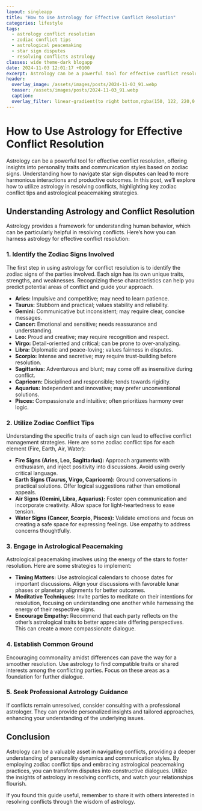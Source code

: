 ```yaml
---
layout: singleapp
title: "How to Use Astrology for Effective Conflict Resolution"
categories: lifestyle
tags:
  - astrology conflict resolution
  - zodiac conflict tips
  - astrological peacemaking
  - star sign disputes
  - resolving conflicts astrology
classes: wide theme-dark blogapp
date: 2024-11-03 12:01:17 +0100
excerpt: Astrology can be a powerful tool for effective conflict resolution, offering insights into personality traits and communication styles based on zodiac signs...
header:
  overlay_image: /assets/images/posts/2024-11-03_91.webp
  teaser: /assets/images/posts/2024-11-03_91.webp
  caption: 
  overlay_filter: linear-gradient(to right bottom,rgba(150, 122, 220,0.8), rgba(255,245,208,0.5))
---
```


# How to Use Astrology for Effective Conflict Resolution

Astrology can be a powerful tool for effective conflict resolution, offering insights into personality traits and communication styles based on zodiac signs. Understanding how to navigate star sign disputes can lead to more harmonious interactions and productive outcomes. In this post, we’ll explore how to utilize astrology in resolving conflicts, highlighting key zodiac conflict tips and astrological peacemaking strategies.

## Understanding Astrology and Conflict Resolution

Astrology provides a framework for understanding human behavior, which can be particularly helpful in resolving conflicts. Here’s how you can harness astrology for effective conflict resolution:

### 1. Identify the Zodiac Signs Involved

The first step in using astrology for conflict resolution is to identify the zodiac signs of the parties involved. Each sign has its own unique traits, strengths, and weaknesses. Recognizing these characteristics can help you predict potential areas of conflict and guide your approach.

- **Aries:** Impulsive and competitive; may need to learn patience.
- **Taurus:** Stubborn and practical; values stability and reliability.
- **Gemini:** Communicative but inconsistent; may require clear, concise messages.
- **Cancer:** Emotional and sensitive; needs reassurance and understanding.
- **Leo:** Proud and creative; may require recognition and respect.
- **Virgo:** Detail-oriented and critical; can be prone to over-analyzing.
- **Libra:** Diplomatic and peace-loving; values fairness in disputes.
- **Scorpio:** Intense and secretive; may require trust-building before resolution.
- **Sagittarius:** Adventurous and blunt; may come off as insensitive during conflict.
- **Capricorn:** Disciplined and responsible; tends towards rigidity.
- **Aquarius:** Independent and innovative; may prefer unconventional solutions.
- **Pisces:** Compassionate and intuitive; often prioritizes harmony over logic.

### 2. Utilize Zodiac Conflict Tips 

Understanding the specific traits of each sign can lead to effective conflict management strategies. Here are some zodiac conflict tips for each element (Fire, Earth, Air, Water):

- **Fire Signs (Aries, Leo, Sagittarius):** Approach arguments with enthusiasm, and inject positivity into discussions. Avoid using overly critical language.
- **Earth Signs (Taurus, Virgo, Capricorn):** Ground conversations in practical solutions. Offer logical suggestions rather than emotional appeals.
- **Air Signs (Gemini, Libra, Aquarius):** Foster open communication and incorporate creativity. Allow space for light-heartedness to ease tension.
- **Water Signs (Cancer, Scorpio, Pisces):** Validate emotions and focus on creating a safe space for expressing feelings. Use empathy to address concerns thoughtfully.

### 3. Engage in Astrological Peacemaking

Astrological peacemaking involves using the energy of the stars to foster resolution. Here are some strategies to implement:

- **Timing Matters:** Use astrological calendars to choose dates for important discussions. Align your discussions with favorable lunar phases or planetary alignments for better outcomes.
- **Meditative Techniques:** Invite parties to meditate on their intentions for resolution, focusing on understanding one another while harnessing the energy of their respective signs.
- **Encourage Empathy:** Recommend that each party reflects on the other’s astrological traits to better appreciate differing perspectives. This can create a more compassionate dialogue.

### 4. Establish Common Ground

Encouraging commonality amidst differences can pave the way for a smoother resolution. Use astrology to find compatible traits or shared interests among the conflicting parties. Focus on these areas as a foundation for further dialogue.

### 5. Seek Professional Astrology Guidance

If conflicts remain unresolved, consider consulting with a professional astrologer. They can provide personalized insights and tailored approaches, enhancing your understanding of the underlying issues.

## Conclusion

Astrology can be a valuable asset in navigating conflicts, providing a deeper understanding of personality dynamics and communication styles. By employing zodiac conflict tips and embracing astrological peacemaking practices, you can transform disputes into constructive dialogues. Utilize the insights of astrology in resolving conflicts, and watch your relationships flourish.

If you found this guide useful, remember to share it with others interested in resolving conflicts through the wisdom of astrology.